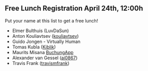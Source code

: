 ## Free Lunch Registration April 24th, 12:00h

Put your name at this list to get a free lunch!

- Elmer Bulthuis (LuvDaSun)
- Anton Kouliavtsev ([kouliavtsev](https://github.com/kouliavtsev))
- Guido Jongen - Virtually Human
- Tomas Kubla ([Kiblik](https://github.com/kiblik))
- Maurits Misana [BuchungApp](https://www.buchungapp.com)
- Alexander van Gessel ([ai0867](https://github.com/ai0867))
- Travis Frank ([travismfrank](https://github.com/travismfrank))
